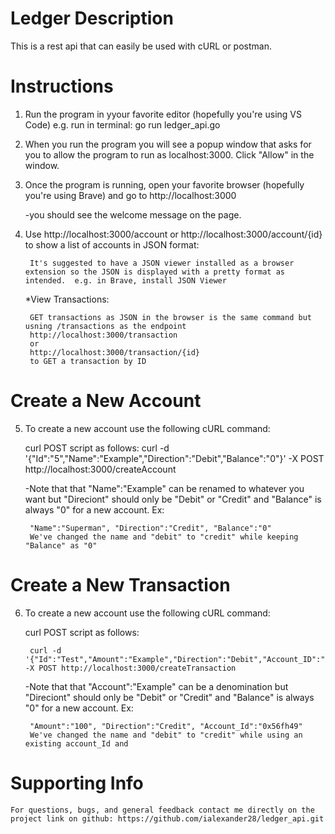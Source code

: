 # Ledger Description

This is a rest api that can easily be used with cURL or postman. 

# Instructions

1. Run the program in yyour favorite editor (hopefully you're using VS Code) 
e.g. run in terminal: go run ledger_api.go

2. When you run the program you will see a popup window that asks for you to allow the program to run as localhost:3000.  Click "Allow" in the window. 

3. Once the program is running, open your favorite browser (hopefully you're using Brave) and go to http://localhost:3000

    -you should see the welcome message on the page. 

4. Use http://localhost:3000/account or http://localhost:3000/account/{id} to show a list of accounts in JSON format:

        It's suggested to have a JSON viewer installed as a browser extension so the JSON is displayed with a pretty format as intended.  e.g. in Brave, install JSON Viewer

    *View Transactions: 

        GET transactions as JSON in the browser is the same command but usning /transactions as the endpoint
        http://localhost:3000/transaction
        or
        http://localhost:3000/transaction/{id}
        to GET a transaction by ID
    

# Create a New Account

5. To create a new account use the following cURL command: 
    
    curl POST script as follows:  curl -d '{"Id":"5","Name":"Example","Direction":"Debit","Balance":"0"}' -X POST http://localhost:3000/createAccount

    -Note that that "Name":"Example" can be renamed to whatever you want but "Direciont" should only be "Debit" or "Credit" and "Balance" is always "0" for a new account.  Ex:

        "Name":"Superman", "Direction":"Credit", "Balance":"0"
        We've changed the name and "debit" to "credit" while keeping "Balance" as "0"

# Create a New Transaction
        
6. To create a new account use the following cURL command: 
    
    curl POST script as follows:
    
        curl -d '{"Id":"Test","Amount":"Example","Direction":"Debit","Account_ID":"0"}' -X POST http://localhost:3000/createTransaction  

    -Note that that "Account":"Example" can be a denomination but "Direciont" should only be "Debit" or "Credit" and "Balance" is always "0" for a new account.  Ex:

    
        "Amount":"100", "Direction":"Credit", "Account_Id":"0x56fh49"
        We've changed the name and "debit" to "credit" while using an existing account_Id and 

# Supporting Info

        
    For questions, bugs, and general feedback contact me directly on the project link on github: https://github.com/ialexander28/ledger_api.git
